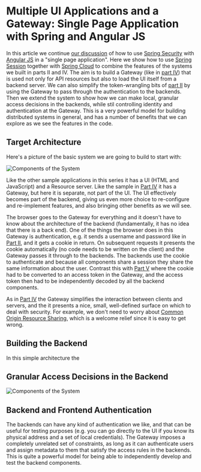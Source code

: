# Multiple UI Applications and a Gateway: Single Page Application with Spring and Angular JS

In this article we continue [our discussion][fifth] of how to use [Spring Security](http://projects.spring.io/spring-security) with [Angular JS](http://angularjs.org) in a "single page application". Here we show how to use [Spring Session](http://projects.spring.io/spring-security-oauth/) together with [Spring Cloud](http://projects.spring.io/spring-cloud/) to combine the features of the systems we built in parts II and IV. The aim is to build a Gateway (like in [part IV][fourth]) that is used not only for API resources but also to load the UI itself from a backend server. We can also simplify the token-wrangling bits of [part II][second] by using the Gateway to pass through the authentication to the backends. Then we extend the system to show how we can make local, granular access decisions in the backends, while stil controlling identity and authentication at the Gateway. This is a very powerful model for building distributed systems in general, and has a number of benefits that we can explore as we see the features in the code.

[first]: http://spring.io/blog/2015/01/12/spring-and-angular-js-a-secure-single-page-application (First Article in the Series)
[second]: http://spring.io/blog/2015/01/12/the-login-page-angular-js-and-spring-security-part-ii (Second Article in the Series)
[third]: http://spring.io/blog/2015/01/20/the-resource-server-angular-js-and-spring-security-part-iii (Third Article in the Series)
[fourth]: http://spring.io/blog/2015/01/28/the-api-gateway-pattern-angular-js-and-spring-security-part-iv (Fourth Article in the Series)
[fifth]: https://spring.io/blog/2015/02/03/sso-with-oauth2-angular-js-and-spring-security-part-v (Fifth Article in the Series)

## Target Architecture

Here's a picture of the basic system we are going to build to start with:

![Components of the System](https://raw.githubusercontent.com/dsyer/spring-security-angular/master/double/double-simple.png)

Like the other sample applications in this series it has a UI (HTML and JavaScript) and a Resource server. Like the sample in [Part IV][fourth] it has a Gateway, but here it is separate, not part of the UI. The UI effectively becomes part of the backend, giving us even more choice to re-configure and re-implement features, and also bringing other benefits as we will see.

The browser goes to the Gateway for everything and it doesn't have to know about the architecture of the backend (fundamentally, it has no idea that there is a back end). One of the things the browser does in this Gateway is authentication, e.g. it sends a username and password like in [Part II][second], and it gets a cookie in return. On subsequent requests it presents the cookie automatically (no code needs to be written on the client) and the Gateway passes it through to the backends. The backends use the cookie to authenticate and because all components share a session they share the same information about the user. Contrast this with [Part V][fifth] where the cookie had to be converted to an access token in the Gateway, and the access token then had to be independently decoded by all the backend components.

As in [Part IV][fourth] the Gateway simplifies the interaction between clients and servers, and the it presents a nice, small, well-defined surface on which to deal with security. For example, we don't need to worry about [Common Origin Resource Sharing](http://en.wikipedia.org/wiki/Cross-origin_resource_sharing), which is a welcome relief since it is easy to get wrong.

## Building the Backend

In this simple architecture the 

## Granular Access Decisions in the Backend

![Components of the System](https://raw.githubusercontent.com/dsyer/spring-security-angular/master/double/double-components.png)

## Backend and Frontend Authentication

The backends can have any kind of authentication we like, and that can be useful for testing purposes (e.g. you can go directly to the UI if you know its physical address and a set of local credentials). The Gateway imposes a completely unrelated set of constraints, as long as it can authenticate users and assign metadata to them that satisfy the access rules in the backends. This is quite a powerful model for being able to independently develop and test the backend components.
